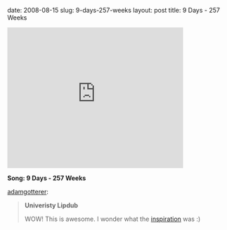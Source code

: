 date: 2008-08-15
slug: 9-days-257-weeks
layout: post
title: 9 Days - 257 Weeks


<iframe src="http://player.vimeo.com/video/1287067" width="400" height="320" frameborder="0"></iframe><p><b>Song: 9 Days - 257 Weeks</b></p>

<p><a href="http://tumblr.adamgotterer.com/post/45867014/univeristy-lipdub-wow-this-is-awesome-i-wonder" target="_blank">adamgotterer</a>:</p>

<blockquote>

<p><b>Univeristy Lipdub</b></p>

<p>WOW! This is awesome. I wonder what the <a href="http://www.vimeo.com/173714" target="_blank">inspiration</a> was :)</p>

</blockquote>
